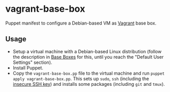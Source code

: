 vagrant-base-box
================

Puppet manifest to configure a Debian-based VM as [Vagrant](http://www.vagrantup.com/) base box.

Usage
-----

- Setup a virtual machine with a Debian-based Linux distribution (follow the description in [Base
  Boxes](https://developer.hashicorp.com/vagrant/docs/boxes/base) for this,
  until you reach the "Default User Settings" section).
- Install Puppet.
- Copy the `vagrant-base-box.pp` file to the virtual machine and run `puppet apply
  vagrant-base-box.pp`. This sets up `sudo`, `ssh` (including the [insecure SSH
  key](https://github.com/hashicorp/vagrant/tree/main/keys)) and installs some packages (including
  `git` and `tmux`).
